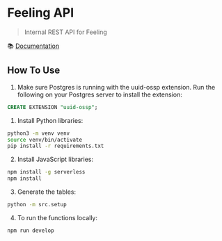 # Feeling API

> Internal REST API for Feeling

📚 [Documentation](docs/main.md)

## How To Use

1. Make sure Postgres is running with the uuid-ossp extension. Run the following on your Postgres server to install the extension:

```sql
CREATE EXTENSION "uuid-ossp";
```

1. Install Python libraries:

```bash
python3 -m venv venv
source venv/bin/activate
pip install -r requirements.txt
```

2. Install JavaScript libraries:

```bash
npm install -g serverless
npm install
```

3. Generate the tables:

```bash
python -m src.setup
```

4. To run the functions locally:

```bash
npm run develop
```
